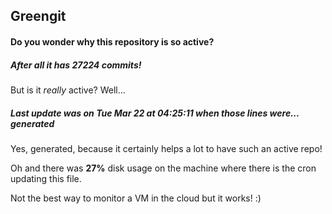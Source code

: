 ## Greengit

#### Do you wonder why this repository is so active?

##### After all it has 27224 commits!

But is it *really* active? Well...

##### Last update was on Tue Mar 22 at 04:25:11 when those lines were... generated

Yes, generated, because it certainly helps a lot to have such an active repo!

Oh and there was **27%** disk usage on the machine
where there is the cron updating this file.

Not the best way to monitor a VM in the cloud but it works! :)
